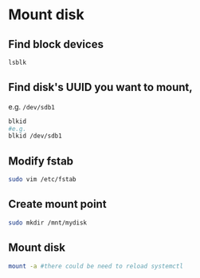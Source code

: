 # Mount disk
## Find block devices
```bash
lsblk
```
## Find disk's UUID you want to mount,
e.g. `/dev/sdb1` 
```bash
blkid
#e.g. 
blkid /dev/sdb1

```
## Modify fstab
```bash
sudo vim /etc/fstab
```



## Create mount point
```bash
sudo mkdir /mnt/mydisk
```

## Mount disk
```bash
mount -a #there could be need to reload systemctl
```
